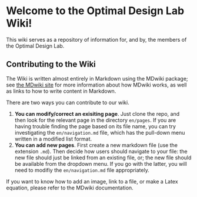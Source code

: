 # Welcome to the Optimal Design Lab Wiki!

This wiki serves as a repository of information for, and by, the members of the Optimal Design Lab.

## Contributing to the Wiki

The Wiki is written almost entirely in Markdown using the MDwiki package; see [the MDwiki site](http://dynalon.github.io/mdwiki) for more information about how MDwiki works, as well as links to how to write content in Markdown.

There are two ways you can contribute to our wiki.

1. **You can modify/correct an exisiting page**.  Just clone the repo, and then look for the relevant page in the directory `en/pages`.  If you are having trouble finding the page based on its file name, you can try investigating the `en/navigation.md` file, which has the pull-down menu written in a modified list format.
2. **You can add new pages**.  First create a new markdown file (use the extension `.md`).  Then decide how users should navigate to your file: the new file should just be linked from an existing file, or; the new file should be available from the dropdown menu.  If you go with the latter, you will need to modifiy the `en/navigation.md` file appropriately.

If you want to know how to add an image, link to a file, or make a Latex equation, please refer to the MDwiki documentation.
